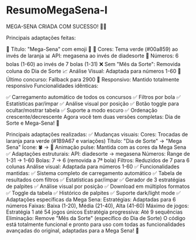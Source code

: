 # ResumoMegaSena-I

MEGA-SENA CRIADA COM SUCESSO! 🎱💚

Principais adaptações feitas:

🎯 Título: "Mega-Sena" com emoji 🎱
🌈 Cores: Tema verde (#00a859) ao invés de laranja
📊 API: megasena ao invés de diadesorte
🎲 Números: 6 bolas (1-60) ao invés de 7 bolas (1-31)
❌ Sem "Mês da Sorte": Removida coluna do Dia de Sorte
📈 Análise Visual: Adaptada para números 1-60
🔧 Último concurso: Fallback para 2900
📱 Responsivo: Mantido totalmente responsivo
Funcionalidades idênticas:

✅ Carregamento automático de todos os concursos
✅ Filtros por bola
✅ Estatísticas par/ímpar
✅ Análise visual por posição
✅ Botão toggle para ocultar/mostrar tabela
✅ Suporte a modo escuro
✅ Ordenação crescente/decrescente
Agora você tem duas versões completas: Dia de Sorte e Mega-Sena! 🚀


Principais adaptações realizadas:
✅ Mudanças visuais:
Cores: Trocadas de laranja para verde (#1B9A67 e variações)
Título: "Dia de Sorte" → "Mega Sena"
Ícone: 🍀 → 🎰
Animação pulse: Mantida com as cores da Mega Sena
✅ Adaptações estruturais:
API: diadesorte → megasena
Números: Range de 1-31 → 1-60
Bolas: 7 → 6 (removida a 7ª bola)
Filtros: Reduzidos de 7 para 6 colunas
Análise visual: Adaptada para números 1-60
✅ Funcionalidades mantidas:
✅ Sistema completo de carregamento automático
✅ Tabela de resultados com filtros
✅ Estatísticas par/ímpar
✅ Gerador de 3 estratégias de palpites
✅ Análise visual por posição
✅ Download em múltiplos formatos
✅ Toggle da tabela
✅ Histórico de palpites
✅ Suporte dark/light mode
✅ Adaptações específicas da Mega Sena:
Estratégias: Adaptadas para 6 números
Faixas: Baixa (1-20), Média (21-40), Alta (41-60)
Máximo de jogos: Estratégia 1 até 54 jogos únicos
Estratégia progressiva: Até 9 sequências
Eliminação: Remove "Mês da Sorte" (específico do Dia de Sorte)
O código está totalmente funcional e pronto para uso com todas as funcionalidades avançadas do original, adaptadas para a Mega Sena! 🎯
